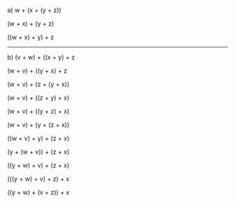 a) 
w + (x + (y + z))

(w + x) + (y + z)

((w + x) + y) + z

*************************

b)
(v + w) + ((x + y) + z

(w + v) + ((y + x) + z

(w + v) + (z + (y + x))

(w + v) + ((z + y) + x)

(w + v) + ((y + z) + x)

(w + v) + (y + (z + x))

((w + v) + y) + (z + x)

(y + (w + v)) + (z + x)

((y + w) + v) + (z + x)

(((y + w) + v) + z) + x

((y + w) + (v + z)) + x
